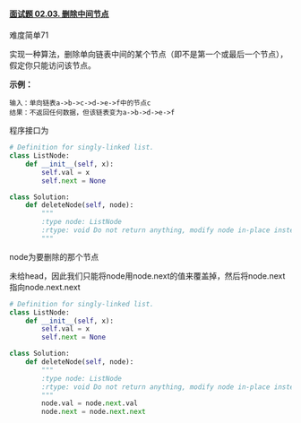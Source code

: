 #### [面试题 02.03. 删除中间节点](https://leetcode-cn.com/problems/delete-middle-node-lcci/)

难度简单71

实现一种算法，删除单向链表中间的某个节点（即不是第一个或最后一个节点），假定你只能访问该节点。

 

**示例：**

```
输入：单向链表a->b->c->d->e->f中的节点c
结果：不返回任何数据，但该链表变为a->b->d->e->f
```



程序接口为

```python
# Definition for singly-linked list.
class ListNode:
    def __init__(self, x):
        self.val = x
        self.next = None

class Solution:
    def deleteNode(self, node):
        """
        :type node: ListNode
        :rtype: void Do not return anything, modify node in-place instead.
        """
```

node为要删除的那个节点

未给head，因此我们只能将node用node.next的值来覆盖掉，然后将node.next指向node.next.next

```python
# Definition for singly-linked list.
class ListNode:
    def __init__(self, x):
        self.val = x
        self.next = None

class Solution:
    def deleteNode(self, node):
        """
        :type node: ListNode
        :rtype: void Do not return anything, modify node in-place instead.
        """
        node.val = node.next.val
        node.next = node.next.next

```

